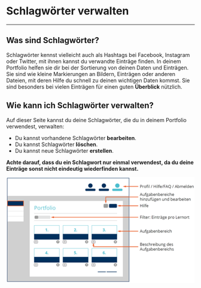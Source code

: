 # Schlagwörter verwalten

- - - 

## Was sind Schlagwörter?
Schlagwörter kennst vielleicht auch als Hashtags bei Facebook, Instagram oder Twitter, mit ihnen kannst du verwandte Einträge finden. In deinem Portfolio helfen sie dir bei der Sortierung von deinen Daten und Einträgen. Sie sind wie kleine Markierungen an Bildern, Einträgen oder anderen Dateien, mit deren Hilfe du schnell zu deinen wichtigen Daten kommst. Sie sind besonders bei vielen Einträgen für einen guten **Überblick** nützlich.

## Wie kann ich Schlagwörter verwalten?
Auf dieser Seite kannst du deine Schlagwörter, die du in deinem Portfolio verwendest, verwalten:

* Du kannst vorhandene Schlagwörter **bearbeiten**.
* Du kannst Schlagwörter **löschen**.
* Du kannst neue Schlagwörter **erstellen**.

**Achte darauf, dass du ein Schlagwort nur einmal verwendest, da du deine Einträge sonst nicht eindeutig wiederfinden kannst.**

![Darstellung der Struktur und der Funktionen der Schlagwortverwaltung](media/dashboard.png)
